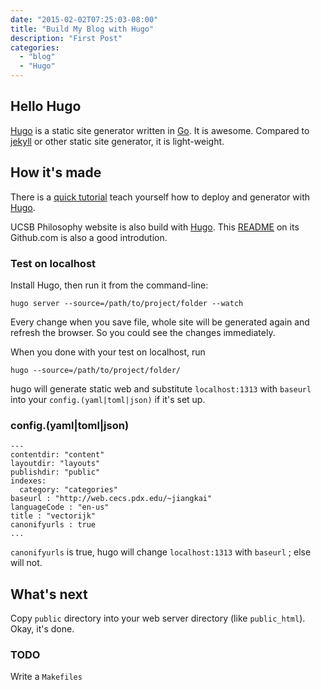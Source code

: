 ```yaml
---
date: "2015-02-02T07:25:03-08:00"
title: "Build My Blog with Hugo"
description: "First Post"
categories: 
  - "blog"
  - "Hugo"
---
```


## Hello Hugo

[Hugo](http://gohugo.io) is a static site generator written in [Go](http://www.golang.org). It is awesome. Compared to [jekyll](http://jekyllrb.com) or other static site generator, it is light-weight. 

## How it's made

There is a [quick tutorial](http://gohugo.io/overview/quickstart/) teach yourself how to deploy and generator with [Hugo](http://gohugo.io).

UCSB Philosophy website is also build with [Hugo](http://gohugo.io). This [README](https://github.com/ucsbphil/philweb/blob/master/README.md) on its Github.com is also a good introdution.

### Test on localhost

Install Hugo, then run it from the command-line:

```
hugo server --source=/path/to/project/folder --watch
```

Every change when you save file, whole site will be generated again and refresh the browser. So you could see the changes immediately. 

When you done with your test on localhost, run 
```
hugo --source=/path/to/project/folder/
```
hugo will generate static web and substitute `localhost:1313` with `baseurl` into your `config.(yaml|toml|json)` if it's set up.

### config.(yaml|toml|json)

```
---
contentdir: "content"
layoutdir: "layouts"
publishdir: "public"
indexes:
  category: "categories"
baseurl : "http://web.cecs.pdx.edu/~jiangkai"
languageCode : "en-us"
title : "vectorijk"
canonifyurls : true
...
```

`canonifyurls` is true, hugo will change `localhost:1313` with `baseurl` ; else will not.

## What's next

Copy `public` directory into your web server directory (like `public_html`). Okay, it's done.

### TODO
Write a `Makefiles`

